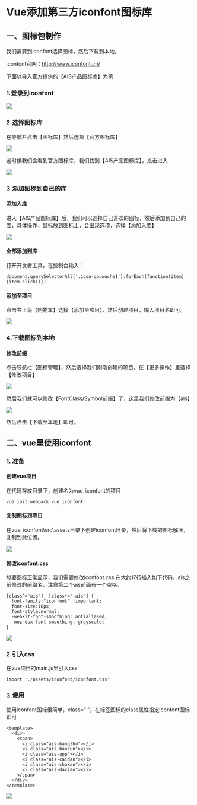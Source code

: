 # Vue添加第三方iconfont图标库

## 一、图标包制作

我们需要到iconfont选择图标，然后下载到本地。

iconfont官网：http://www.iconfont.cn/

下面以导入官方提供的【AIS产品图标库】为例

### 1.登录到iconfont

![](https://shirukai.gitee.io/images/201802051137_533.png)



### 2.选择图标库

在导航栏点击【图标库】然后选择【官方图标库】

![](https://shirukai.gitee.io/images/201802051141_687.png)

这时候我们会看到官方图标库，我们找到【AIS产品图标库】，点击进入

![](https://shirukai.gitee.io/images/201802051143_896.png)

### 3.添加图标到自己的库

#### 添加入库

进入【AIS产品图标库】后，我们可以选择自己喜欢的图标，然后添加到自己的库，具体操作，鼠标放到图标上，会出现选项，选择【添加入库】

![](https://shirukai.gitee.io/images/201802051146_958.png)

#### 全部添加到库

打开开发者工具，在控制台输入：

```
document.querySelectorAll('.icon-gouwuche1').forEach(function(item){item.click()})
```

#### 添加至项目

点击右上角【购物车】选择【添加至项目】，然后创建项目，输入项目名即可。

![](https://shirukai.gitee.io/images/201802051335_497.png)

### 4.下载图标到本地

#### 修改前缀

点击导航栏【图标管理】，然后选择我们刚刚创建的项目。在【更多操作】里选择【修改项目】

![](https://shirukai.gitee.io/images/201802051341_214.png)

然后我们就可以修改【FontClass/Symbol前缀】了，这里我们修改前缀为【ais】

![](https://shirukai.gitee.io/images/201802051343_308.png)

然后点击【下载至本地】即可。

## 二、vue里使用iconfont

### 1. 准备

#### 创建vue项目

在代码存放目录下，创建名为vue_iconfont的项目

```
vue init webpack vue_iconfont
```

#### 复制图标到项目

在vue_iconfont\src\assets目录下创建iconfont目录，然后将下载的图标解压，复制到此位置。

![](https://shirukai.gitee.io/images/201802051409_415.png)

#### 修改iconfont.css

想要图标正常显示，我们需要修改iconfont.css,在大约17行插入如下代码，ais之前修改的前缀名，注意第二个ais前面有一个空格。

```
[class^="ais"], [class*=" ais"] {
  font-family:"iconfont" !important;
  font-size:16px;
  font-style:normal;
  -webkit-font-smoothing: antialiased;
  -moz-osx-font-smoothing: grayscale;
}
```

![](https://shirukai.gitee.io/images/201802051411_74.png)

### 2.引入css

在vue项目的main.js里引入css

```
import './assets/iconfont/iconfont.css'
```

### 3.使用

使用iconfont图标很简单，class=“ ”，在标签图标的class属性指定iconfont图标即可

```
<template>
  <div>
    <span>
      <i class="ais-bangzhu"></i>
      <i class="ais-baocun"></i>
      <i class="ais-app"></i>
      <i class="ais-caidan"></i>
      <i class="ais-chakan"></i>
      <i class="ais-daxiao"></i>
    </span>
  </div>
</template>
```

![](https://shirukai.gitee.io/images/201802051416_564.png)

